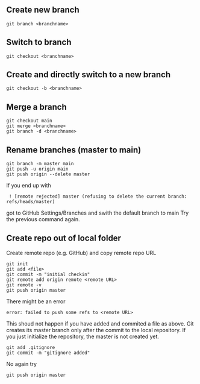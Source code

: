 
## Create new branch
``git branch <branchname>`` 

## Switch to branch
``git checkout <branchname>``

## Create and directly switch to a new branch
``git checkout -b <branchname>`` 

## Merge a branch
```
git checkout main
git merge <branchname>
git branch -d <branchname>
```

## Rename branches (master to main)
```
git branch -m master main
git push -u origin main
git push origin --delete master
```

If you end up with 
```
 ! [remote rejected] master (refusing to delete the current branch: refs/heads/master)
```
got to GitHub Settings/Branches and swith the default branch to main
Try the previous command again.

## Create repo out of local folder

Create remote repo (e.g. GitHub) and copy remote repo URL

```
git init
git add <file>
git commit -m "initial checkin"
git remote add origin remote <remote URL>
git remote -v
git push origin master
```

There might be an error 

```error: failed to push some refs to <remote URL>```

This shoud not happen if you have added and commited a file as above. 
Git creates its master branch only after the commit to the local repository. 
If you just initialize the repository, the master is not created yet.

```
git add .gitignore 
git commit -m "gitignore added"
```

No again try 

```
git push origin master
```










